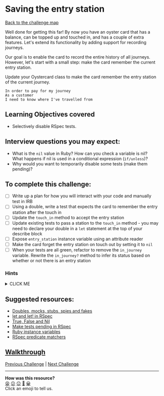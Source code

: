 # Saving the entry station

[Back to the challenge map](README.md)

Well done for getting this far! By now you have an oyster card that has a balance, can be topped up and touched in, and has a couple of extra features. Let's extend its functionality by adding support for recording journeys.

Our goal is to enable the card to record the entire history of all journeys. However, let's start with a small step: make the card remember the current entry station.

Update your Oystercard class to make the card remember the entry station of the current journey.

```
In order to pay for my journey
As a customer
I need to know where I've travelled from
```

## Learning Objectives covered
- Selectively disable RSpec tests.

## Interview questions you may expect:
- What is the `nil` value in Ruby? How can you check a variable is nil? What happens if nil is used in a conditional expression (`if/unless`)?
- Why would you want to temporarily disable some tests (make them pending)?

## To complete this challenge:
- [ ] Write up a plan for how you will interact with your code and manually test in IRB
- [ ] Using a double, write a test that expects the card to remember the entry station after the touch in
- [ ] Update the `touch_in` method to accept the entry station
- [ ] Update existing tests to pass a station to the `touch_in` method - you may need to declare your double in a `let` statement at the top of your describe block
- [ ] Expose `entry_station` instance variable using an attribute reader
- [ ] Make the card forget the entry station on touch out by setting it to `nil`
- [ ] When your tests are all green, refactor to remove the `in_journey` variable. Rewrite the `in_journey?` method to infer its status based on whether or not there is an entry station

### Hints
<details><summary>CLICK ME</summary>
  <ul>
    <li>In the course of completing this challenge, you're likely to see a lot of your tests go red. Don't panic! Use the error messages you see to figure out exactly what has broken, and fix each test, one at a time.</li>
    <li>Once your tests are all passing it's time for a refactor. We can now infer whether the card is in a journey by the presence of an entry station - the `in_journey` instance variable has been made redundant.  Remove it and create an `in_journey` method which checks for an entry station.</li>
  </ul>
</details>

## Suggested resources:
- [Doubles, mocks, stubs, spies and fakes](https://github.com/makersacademy/course/blob/master/pills/doubles.md)
- [let and let! in RSpec](https://www.relishapp.com/rspec/rspec-core/v/2-4/docs/helper-methods/let-and-let)
- [True, False and Nil](http://www.skorks.com/2009/09/true-false-and-nil-objects-in-ruby/)
- [Make tests pending in RSpec](https://www.relishapp.com/rspec/rspec-core/v/2-0/docs/pending/pending-examples)
- [Ruby instance variables](https://rubymonk.com/learning/books/4-ruby-primer-ascent/chapters/45-more-classes/lessons/110-instance-variables)
- [RSpec predicate matchers](https://www.relishapp.com/rspec/rspec-expectations/v/3-3/docs/built-in-matchers/predicate-matchers)

## [Walkthrough](walkthroughs/11_saving_entry_station.md)

[Previous Challenge](10_charge_on_touch_out.md) | [Next Challenge](12_journey_history.md)

<!-- BEGIN GENERATED SECTION DO NOT EDIT -->

---

**How was this resource?**  
[😫](https://airtable.com/shrUJ3t7KLMqVRFKR?prefill_Repository=course&prefill_File=oystercard/11_saving_entry_station.md&prefill_Sentiment=😫) [😕](https://airtable.com/shrUJ3t7KLMqVRFKR?prefill_Repository=course&prefill_File=oystercard/11_saving_entry_station.md&prefill_Sentiment=😕) [😐](https://airtable.com/shrUJ3t7KLMqVRFKR?prefill_Repository=course&prefill_File=oystercard/11_saving_entry_station.md&prefill_Sentiment=😐) [🙂](https://airtable.com/shrUJ3t7KLMqVRFKR?prefill_Repository=course&prefill_File=oystercard/11_saving_entry_station.md&prefill_Sentiment=🙂) [😀](https://airtable.com/shrUJ3t7KLMqVRFKR?prefill_Repository=course&prefill_File=oystercard/11_saving_entry_station.md&prefill_Sentiment=😀)  
Click an emoji to tell us.

<!-- END GENERATED SECTION DO NOT EDIT -->
